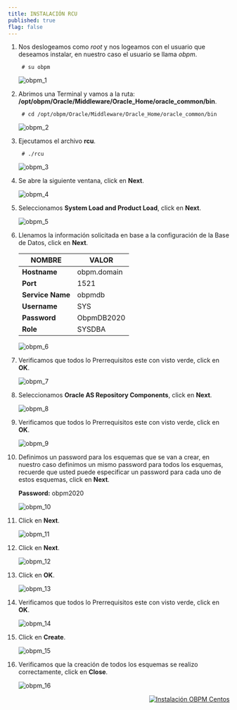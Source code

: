 ```yaml
---
title: INSTALACIÓN RCU
published: true
flag: false 
---
```


1. Nos deslogeamos como *root* y nos logeamos con el usuario que deseamos instalar, en nuestro caso el usuario se llama *obpm*.

        # su obpm

    ![obpm_1](../assets/obpm/centos/rcu/rcu_1.png)

2. Abrimos una Terminal y vamos a la ruta: **/opt/obpm/Oracle/Middleware/Oracle_Home/oracle_common/bin**.

        # cd /opt/obpm/Oracle/Middleware/Oracle_Home/oracle_common/bin

    ![obpm_2](../assets/obpm/centos/rcu/rcu_2.png)

3. Ejecutamos el archivo **rcu**.

        # ./rcu

    ![obpm_3](../assets/obpm/centos/rcu/rcu_3.png)

4. Se abre la siguiente ventana, click en **Next**. 

    ![obpm_4](../assets/obpm/centos/rcu/rcu_4.png)

5. Seleccionamos **System Load and Product Load**, click en **Next**. 

    ![obpm_5](../assets/obpm/centos/rcu/rcu_5.png)

6. Llenamos la información solicitada en base a la configuración de la Base de Datos, click en **Next**.

    |  NOMBRE          |  VALOR      |
    | ---------------- | ----------- |
    | **Hostname**     | obpm.domain |
    | **Port**         | 1521        |
    | **Service Name** | obpmdb      |
    | **Username**     | SYS         |
    | **Password**     | ObpmDB2020  |
    | **Role**         | SYSDBA      |

    ![obpm_6](../assets/obpm/centos/rcu/rcu_6.png)

7. Verificamos que todos lo Prerrequisitos este con visto verde, click en **OK**.      

    ![obpm_7](../assets/obpm/centos/rcu/rcu_7.png)

8. Seleccionamos **Oracle AS Repository Components**, click en **Next**.   

    ![obpm_8](../assets/obpm/centos/rcu/rcu_8.png)

9. Verificamos que todos lo Prerrequisitos este con visto verde, click en **OK**.   

    ![obpm_9](../assets/obpm/centos/rcu/rcu_9.png)

10. Definimos un password para los esquemas que se van a crear, en nuestro caso definimos un mismo password para todos los esquemas, recuerde que usted puede especificar un password para cada uno de estos esquemas, click en **Next**.

    **Password:** obpm2020

    ![obpm_10](../assets/obpm/centos/rcu/rcu_10.png)

11. Click en **Next**.  

    ![obpm_11](../assets/obpm/centos/rcu/rcu_11.png)

12. Click en **Next**. 

    ![obpm_12](../assets/obpm/centos/rcu/rcu_12.png)

13. Click en **OK**.  

    ![obpm_13](../assets/obpm/centos/rcu/rcu_13.png)

14. Verificamos que todos lo Prerrequisitos este con visto verde, click en **OK**.

    ![obpm_14](../assets/obpm/centos/rcu/rcu_14.png)

15. Click en **Create**.  

    ![obpm_15](../assets/obpm/centos/rcu/rcu_15.png)

16. Verificamos que la creación de todos los esquemas se realizo correctamente, click en **Close**.

    ![obpm_16](../assets/obpm/centos/rcu/rcu_16.png)

<div align="right">
    <a href="obpm-centos-install">
        <img src="../assets/icons/boton-back.png" title="Instalación OBPM Centos"  />
    </a>
</div>